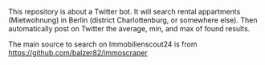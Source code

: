 This repository is about a Twitter bot.
It will search rental appartments (Mietwohnung) in Berlin (district Charlottenburg, or somewhere else). Then automatically post on Twitter the average, min, and max of found results.

The main source to search on Immobilienscout24 is from https://github.com/balzer82/immoscraper
